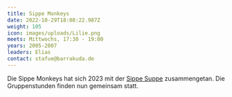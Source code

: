 ```yaml
---
title: Sippe Monkeys
date: 2022-10-29T18:08:22.987Z
weight: 105
icon: images/uploads/Lilie.png
meets: Mittwochs, 17:30 - 19:00
years: 2005-2007
leaders: Elias
contact: stafue@barrakuda.de
---
```


Die Sippe Monkeys hat sich 2023 mit der [Sippe Suppe](/gruppen/suppe) zusammengetan.
Die Gruppenstunden finden nun gemeinsam statt.
